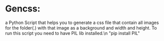 Gencss:
======
a Python Script that helps you to generate a css file that contain all images for the folder(.) with that image as a background and width and height.
To run this script you need to have PIL lib installed.\n
"pip install PIL"
